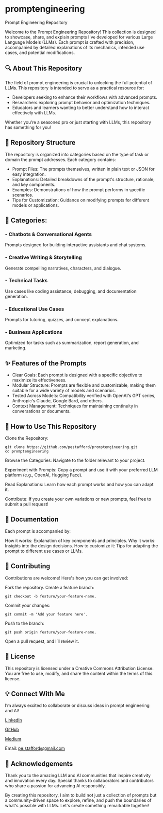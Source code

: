 # promptengineering
Prompt Engineering Repository

Welcome to the Prompt Engineering Repository! This collection is designed to showcase, share, and explain prompts I've developed for various Large Language Models (LLMs). Each prompt is crafted with precision, accompanied by detailed explanations of its mechanics, intended use cases, and potential modifications.

## 🔍 About This Repository

The field of prompt engineering is crucial to unlocking the full potential of LLMs. This repository is intended to serve as a practical resource for:

 - Developers seeking to enhance their workflows with advanced prompts.
 - Researchers exploring prompt behavior and optimization techniques.
 - Educators and learners wanting to better understand how to interact effectively with LLMs.

Whether you're a seasoned pro or just starting with LLMs, this repository has something for you!

## 📁 Repository Structure

The repository is organized into categories based on the type of task or domain the prompt addresses. Each category contains:

 - Prompt Files: The prompts themselves, written in plain text or JSON for easy integration.
 - Explanations: Detailed breakdowns of the prompt's structure, rationale, and key components.
 - Examples: Demonstrations of how the prompt performs in specific scenarios.
 - Tips for Customization: Guidance on modifying prompts for different models or applications.

## 📂 Categories:

 ### - Chatbots & Conversational Agents
   Prompts designed for building interactive assistants and chat systems.

 ### - Creative Writing & Storytelling
   Generate compelling narratives, characters, and dialogue.

 ### - Technical Tasks
   Use cases like coding assistance, debugging, and documentation generation.

 ### - Educational Use Cases
   Prompts for tutoring, quizzes, and concept explanations.

 ### - Business Applications
   Optimized for tasks such as summarization, report generation, and marketing.

## ✨ Features of the Prompts

 - Clear Goals: Each prompt is designed with a specific objective to maximize its effectiveness.
 - Modular Structure: Prompts are flexible and customizable, making them suitable for a wide variety of models and scenarios.
 - Tested Across Models: Compatibility verified with OpenAI's GPT series, Anthropic's Claude, Google Bard, and others.
 - Context Management: Techniques for maintaining continuity in conversations or documents.

## 🚀 How to Use This Repository

   Clone the Repository:

    git clone https://github.com/pestafford/promptengineering.git
    cd promptengineering

   Browse the Categories:
   Navigate to the folder relevant to your project.

   Experiment with Prompts:
   Copy a prompt and use it with your preferred LLM platform (e.g., OpenAI, Hugging Face).

   Read Explanations:
   Learn how each prompt works and how you can adapt it.

   Contribute:
   If you create your own variations or new prompts, feel free to submit a pull request!

## 📘 Documentation

Each prompt is accompanied by:

   How it works: Explanation of key components and principles.
   Why it works: Insights into the design decisions.
   How to customize it: Tips for adapting the prompt to different use cases or LLMs.

## 🤝 Contributing

Contributions are welcome! Here's how you can get involved:

 Fork the repository.
  Create a feature branch: 
    
    git checkout -b feature/your-feature-name.
    
  Commit your changes: 
    
    git commit -m 'Add your feature here'.
    
  Push to the branch: 
  
    git push origin feature/your-feature-name.
  
  Open a pull request, and I’ll review it.

##  📄 License

This repository is licensed under a Creative Commons Attribution License. You are free to use, modify, and share the content within the terms of this license.

## 💡 Connect With Me

I’m always excited to collaborate or discuss ideas in prompt engineering and AI!

  [LinkedIn](http://www.linkedin.com/in/phillipstafford)
  
  [GitHub](https://github.com/pestafford)
  
  [Medium](https://medium.com/@pe.stafford)
  
  Email: pe.stafford@gmail.com

## 🌟 Acknowledgements

Thank you to the amazing LLM and AI communities that inspire creativity and innovation every day. Special thanks to collaborators and contributors who share a passion for advancing AI responsibly.

By creating this repository, I aim to build not just a collection of prompts but a community-driven space to explore, refine, and push the boundaries of what's possible with LLMs. Let's create something remarkable together!
